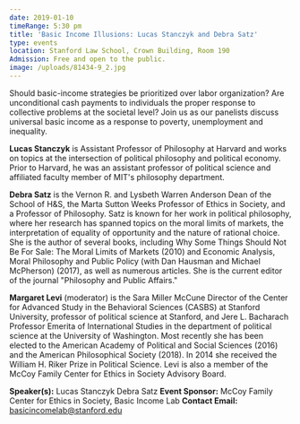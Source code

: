 ```yaml
---
date: 2019-01-10
timeRange: 5:30 pm
title: 'Basic Income Illusions: Lucas Stanczyk and Debra Satz'
type: events
location: Stanford Law School, Crown Building, Room 190
Admission: Free and open to the public. 
image: /uploads/81434-9_2.jpg
---
```


Should basic-income strategies be prioritized over labor organization? Are unconditional cash payments to individuals the proper response to collective problems at the societal level? Join us as our panelists discuss universal basic income as a response to poverty, unemployment and inequality.

**Lucas Stanczyk** is Assistant Professor of Philosophy at Harvard and works on topics at the intersection of political philosophy and political economy. Prior to Harvard, he was an assistant professor of political science and affiliated faculty member of MIT's philosophy department.

**Debra Satz** is the Vernon R. and Lysbeth Warren Anderson Dean of the School of H&S, the Marta Sutton Weeks Professor of Ethics in Society, and a Professor of Philosophy. Satz is known for her work in political philosophy, where her research has spanned topics on the moral limits of markets, the interpretation of equality of opportunity and the nature of rational choice. She is the author of several books, including Why Some Things Should Not Be For Sale: The Moral Limits of Markets (2010) and Economic Analysis, Moral Philosophy and Public Policy (with Dan Hausman and Michael McPherson) (2017), as well as numerous articles. She is the current editor of the journal "Philosophy and Public Affairs."

**Margaret Levi** (moderator) is the Sara Miller McCune Director of the Center for Advanced Study in the Behavioral Sciences (CASBS) at Stanford University, professor of political science at Stanford, and Jere L. Bacharach Professor Emerita of International Studies in the department of political science at the University of Washington. Most recently she has been elected to the American Academy of Political and Social Sciences (2016) and the American Philosophical Society (2018). In 2014 she received the William H. Riker Prize in Political Science. Levi is also a member of the McCoy Family Center for Ethics in Society Advisory Board. 

**Speaker(s):** 
Lucas Stanczyk
Debra Satz
**Event Sponsor:** 
McCoy Family Center for Ethics in Society, Basic Income Lab
**Contact Email:** 
basicincomelab@stanford.edu